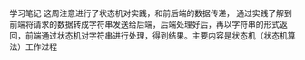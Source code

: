 学习笔记
这周注意进行了状态机对实践，和前后端的数据传递，
通过实践了解到前端将请求的数据转成字符串发送给后端，后端处理好后，再以字符串的形式返回，前端通过状态机对字符串进行处理，得到结果。主要内容是状态机（状态机算法）工作过程
